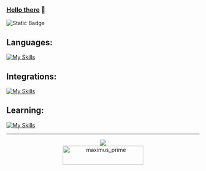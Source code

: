 ### [Hello there](https://i.giphy.com/xTiIzJSKB4l7xTouE8.webp) 👋

![Static Badge](https://img.shields.io/badge/Spoken%20Languages-636363)

## Languages:
[![My Skills](https://skillicons.dev/icons?i=html,css,js,py,lua,sql&theme=dark)](https://skillicons.dev)
## Integrations:
[![My Skills](https://skillicons.dev/icons?i=discord,bots&theme=dark)](https://skillicons.dev)
## Learning:
[![My Skills](https://skillicons.dev/icons?i=php,ts,cpp,discordjs&theme=dark)](https://skillicons.dev)

<hr>
<p align="center">
  <img
    src="https://github-readme-stats.vercel.app/api/top-langs/?username=Maximus7474&layout=compact&theme=github_dark&hide_border=true"
  /><br>
  <a align="center" href="https://ko-fi.com/maximus_prime">
    <img align="center" src="https://cdn.ko-fi.com/cdn/kofi3.png?v=3" height="50" width="210" alt="maximus_prime" />
  </a>
</p>
